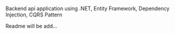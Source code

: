 <p>Backend api application using .NET, Entity Framework, Dependency Injection, CQRS Pattern</p>
<p>Readme will be add...</p>
